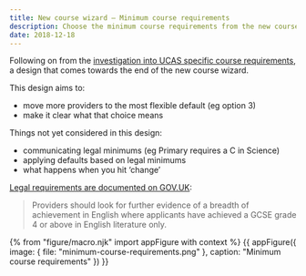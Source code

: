 ```yaml
---
title: New course wizard – Minimum course requirements
description: Choose the minimum course requirements from the new course wizard.
date: 2018-12-18
---
```

Following on from the [investigation into UCAS specific course requirements](/publish-teacher-training-courses/specific-requirements), a design that comes towards the end of the new course wizard.

This design aims to:

* move more providers to the most flexible default (eg option 3)
* make it clear what that choice means

Things not yet considered in this design:

* communicating legal minimums (eg Primary requires a C in Science)
* applying defaults based on legal minimums
* what happens when you hit ‘change’

[Legal requirements are documented on GOV.UK](https://www.gov.uk/government/publications/initial-teacher-training-criteria/initial-teacher-training-itt-criteria-and-supporting-advice#c11-gcse-standard-equivalent):

> Providers should look for further evidence of a breadth of achievement in English where applicants have achieved a GCSE grade 4 or above in English literature only.

{% from "figure/macro.njk" import appFigure with context %}
{{ appFigure({
  image: {
    file: "minimum-course-requirements.png"
  },
  caption: "Minimum course requirements"
}) }}
